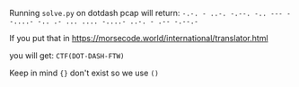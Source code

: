 Running `solve.py` on dotdash pcap will return:
`-.-. - ..-. -.--. -.. --- - -....- -.. .- ... .... -....- ..-. - .-- -.--.-`

If you put that in https://morsecode.world/international/translator.html

you will get: `CTF(DOT-DASH-FTW)` 

Keep in mind `{}` don't exist so we use `()`